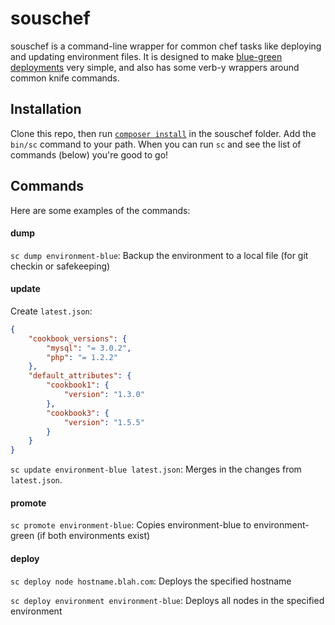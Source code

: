 # souschef

souschef is a command-line wrapper for common chef tasks like deploying and updating environment files. It is designed to make [blue-green deployments](http://martinfowler.com/bliki/BlueGreenDeployment.html) very simple, and also has some verb-y wrappers around common knife commands.

## Installation

Clone this repo, then run [`composer install`](http://getcomposer.org/download/) in the souschef folder. Add the `bin/sc` command to your path. When you can run `sc` and see the list of commands (below) you're good to go!

## Commands

Here are some examples of the commands:

#### dump

`sc dump environment-blue`: Backup the environment to a local file (for git checkin or safekeeping)

#### update

Create `latest.json`:

```json
{
    "cookbook_versions": {
        "mysql": "= 3.0.2",
        "php": "= 1.2.2"
    },
    "default_attributes": {
        "cookbook1": {
            "version": "1.3.0"
        },
        "cookbook3": {
            "version": "1.5.5"
        }
    }
}
```

`sc update environment-blue latest.json`: Merges in the changes from `latest.json`.

#### promote

`sc promote environment-blue`: Copies environment-blue to environment-green (if both environments exist)

#### deploy

`sc deploy node hostname.blah.com`: Deploys the specified hostname

`sc deploy environment environment-blue`: Deploys all nodes in the specified environment

